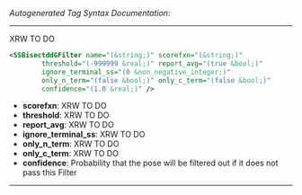 <!-- THIS IS AN AUTOGENERATED FILE: Don't edit it directly, instead change the schema definition in the code itself. -->

_Autogenerated Tag Syntax Documentation:_

---
XRW TO DO

```xml
<SSBisectddGFilter name="(&string;)" scorefxn="(&string;)"
        threshold="(-999999 &real;)" report_avg="(true &bool;)"
        ignore_terminal_ss="(0 &non_negative_integer;)"
        only_n_term="(false &bool;)" only_c_term="(false &bool;)"
        confidence="(1.0 &real;)" />
```

-   **scorefxn**: XRW TO DO
-   **threshold**: XRW TO DO
-   **report_avg**: XRW TO DO
-   **ignore_terminal_ss**: XRW TO DO
-   **only_n_term**: XRW TO DO
-   **only_c_term**: XRW TO DO
-   **confidence**: Probability that the pose will be filtered out if it does not pass this Filter

---
